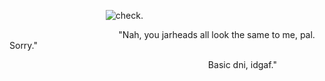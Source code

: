 ⠀⠀⠀⠀⠀⠀⠀⠀⠀⠀⠀⠀⠀⠀⠀![check](https://i.pinimg.com/originals/51/73/66/517366f4b4f376591a66a327ae194df3.gif). ⠀⠀⠀



⠀⠀⠀⠀⠀⠀⠀⠀⠀⠀⠀⠀⠀⠀⠀⠀⠀"Nah, you jarheads all look the same to me, pal. Sorry."


⠀⠀⠀⠀⠀⠀⠀⠀⠀⠀⠀⠀⠀⠀⠀⠀⠀⠀⠀⠀⠀⠀⠀⠀⠀⠀⠀⠀⠀⠀⠀Basic dni, idgaf."
